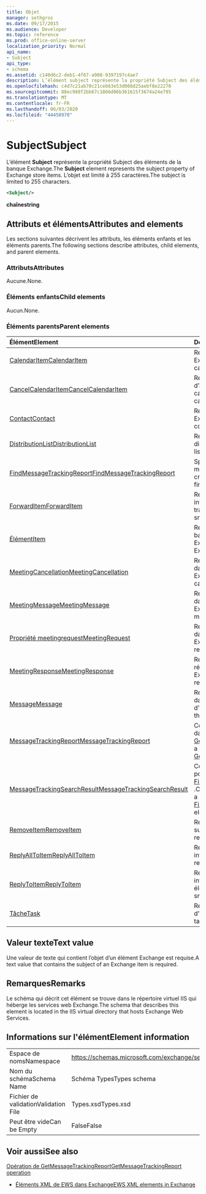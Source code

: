 ```yaml
---
title: Objet
manager: sethgros
ms.date: 09/17/2015
ms.audience: Developer
ms.topic: reference
ms.prod: office-online-server
localization_priority: Normal
api_name:
- Subject
api_type:
- schema
ms.assetid: c140d6c2-deb1-4f67-a908-9397197c4ae7
description: L’élément subject représente la propriété Subject des éléments de la banque Exchange. L’objet est limité à 255 caractères.
ms.openlocfilehash: c4d7c21ab70c21ceb63e53d008d25aebf8e22270
ms.sourcegitcommit: 88ec988f2bb67c1866d06b361615f3674a24e795
ms.translationtype: MT
ms.contentlocale: fr-FR
ms.lasthandoff: 06/03/2020
ms.locfileid: "44458970"
---
```

# <a name="subject"></a><span data-ttu-id="327e5-104">Subject</span><span class="sxs-lookup"><span data-stu-id="327e5-104">Subject</span></span>

<span data-ttu-id="327e5-105">L’élément **Subject** représente la propriété Subject des éléments de la banque Exchange.</span><span class="sxs-lookup"><span data-stu-id="327e5-105">The **Subject** element represents the subject property of Exchange store items.</span></span> <span data-ttu-id="327e5-106">L’objet est limité à 255 caractères.</span><span class="sxs-lookup"><span data-stu-id="327e5-106">The subject is limited to 255 characters.</span></span> 
  
```XML
<Subject/>
```

 <span data-ttu-id="327e5-107">**chaîne**</span><span class="sxs-lookup"><span data-stu-id="327e5-107">**string**</span></span>
## <a name="attributes-and-elements"></a><span data-ttu-id="327e5-108">Attributs et éléments</span><span class="sxs-lookup"><span data-stu-id="327e5-108">Attributes and elements</span></span>

<span data-ttu-id="327e5-109">Les sections suivantes décrivent les attributs, les éléments enfants et les éléments parents.</span><span class="sxs-lookup"><span data-stu-id="327e5-109">The following sections describe attributes, child elements, and parent elements.</span></span>
  
### <a name="attributes"></a><span data-ttu-id="327e5-110">Attributs</span><span class="sxs-lookup"><span data-stu-id="327e5-110">Attributes</span></span>

<span data-ttu-id="327e5-111">Aucune.</span><span class="sxs-lookup"><span data-stu-id="327e5-111">None.</span></span>
  
### <a name="child-elements"></a><span data-ttu-id="327e5-112">Éléments enfants</span><span class="sxs-lookup"><span data-stu-id="327e5-112">Child elements</span></span>

<span data-ttu-id="327e5-113">Aucun.</span><span class="sxs-lookup"><span data-stu-id="327e5-113">None.</span></span>
  
### <a name="parent-elements"></a><span data-ttu-id="327e5-114">Éléments parents</span><span class="sxs-lookup"><span data-stu-id="327e5-114">Parent elements</span></span>

|<span data-ttu-id="327e5-115">**Élément**</span><span class="sxs-lookup"><span data-stu-id="327e5-115">**Element**</span></span>|<span data-ttu-id="327e5-116">**Description**</span><span class="sxs-lookup"><span data-stu-id="327e5-116">**Description**</span></span>|
|:-----|:-----|
|[<span data-ttu-id="327e5-117">CalendarItem</span><span class="sxs-lookup"><span data-stu-id="327e5-117">CalendarItem</span></span>](calendaritem.md) <br/> |<span data-ttu-id="327e5-118">Représente un élément de calendrier Exchange.</span><span class="sxs-lookup"><span data-stu-id="327e5-118">Represents an Exchange calendar item.</span></span>  <br/> |
|[<span data-ttu-id="327e5-119">CancelCalendarItem</span><span class="sxs-lookup"><span data-stu-id="327e5-119">CancelCalendarItem</span></span>](cancelcalendaritem.md) <br/> |<span data-ttu-id="327e5-120">Représente un objet de réponse d’annulation d’élément de calendrier.</span><span class="sxs-lookup"><span data-stu-id="327e5-120">Represents a cancel calendar item response object.</span></span>  <br/> |
|[<span data-ttu-id="327e5-121">Contact</span><span class="sxs-lookup"><span data-stu-id="327e5-121">Contact</span></span>](contact.md) <br/> |<span data-ttu-id="327e5-122">Représente un élément de contact Exchange.</span><span class="sxs-lookup"><span data-stu-id="327e5-122">Represents an Exchange contact item.</span></span>  <br/> |
|[<span data-ttu-id="327e5-123">DistributionList</span><span class="sxs-lookup"><span data-stu-id="327e5-123">DistributionList</span></span>](distributionlist.md) <br/> |<span data-ttu-id="327e5-124">Représente une liste de distribution.</span><span class="sxs-lookup"><span data-stu-id="327e5-124">Represents a distribution list.</span></span>  <br/> |
|[<span data-ttu-id="327e5-125">FindMessageTrackingReport</span><span class="sxs-lookup"><span data-stu-id="327e5-125">FindMessageTrackingReport</span></span>](findmessagetrackingreport.md) <br/> |<span data-ttu-id="327e5-126">Spécifie les critères pour les types de messages à rechercher.</span><span class="sxs-lookup"><span data-stu-id="327e5-126">Specifies criteria for the types of messages to find.</span></span>  <br/> |
|[<span data-ttu-id="327e5-127">ForwardItem</span><span class="sxs-lookup"><span data-stu-id="327e5-127">ForwardItem</span></span>](forwarditem.md) <br/> |<span data-ttu-id="327e5-128">Représente un objet de réponse intelligente d’élément de transfert.</span><span class="sxs-lookup"><span data-stu-id="327e5-128">Represents a forward item smart response object.</span></span>  <br/> |
|[<span data-ttu-id="327e5-129">Élément</span><span class="sxs-lookup"><span data-stu-id="327e5-129">Item</span></span>](item.md) <br/> |<span data-ttu-id="327e5-130">Représente un élément dans la banque d'informations Exchange.</span><span class="sxs-lookup"><span data-stu-id="327e5-130">Represents an item in the Exchange store.</span></span>  <br/> |
|[<span data-ttu-id="327e5-131">MeetingCancellation</span><span class="sxs-lookup"><span data-stu-id="327e5-131">MeetingCancellation</span></span>](meetingcancellation.md) <br/> |<span data-ttu-id="327e5-132">Représente une annulation de réunion dans la banque d'informations Exchange.</span><span class="sxs-lookup"><span data-stu-id="327e5-132">Represents a meeting cancellation in the Exchange store.</span></span>  <br/> |
|[<span data-ttu-id="327e5-133">MeetingMessage</span><span class="sxs-lookup"><span data-stu-id="327e5-133">MeetingMessage</span></span>](meetingmessage.md) <br/> |<span data-ttu-id="327e5-134">Représente un message de réunion dans la Banque d’aide Exchange.</span><span class="sxs-lookup"><span data-stu-id="327e5-134">Represents a meeting message in the Exchange store.</span></span>  <br/> |
|[<span data-ttu-id="327e5-135">Propriété meetingrequest</span><span class="sxs-lookup"><span data-stu-id="327e5-135">MeetingRequest</span></span>](meetingrequest.md) <br/> |<span data-ttu-id="327e5-136">Représente une demande de réunion dans la banque d'informations Exchange.</span><span class="sxs-lookup"><span data-stu-id="327e5-136">Represents a meeting request in the Exchange store.</span></span>  <br/> |
|[<span data-ttu-id="327e5-137">MeetingResponse</span><span class="sxs-lookup"><span data-stu-id="327e5-137">MeetingResponse</span></span>](meetingresponse.md) <br/> |<span data-ttu-id="327e5-138">Représente une réponse à une réunion dans la banque d'informations Exchange.</span><span class="sxs-lookup"><span data-stu-id="327e5-138">Represents a meeting response in the Exchange store.</span></span>  <br/> |
|[<span data-ttu-id="327e5-139">Message</span><span class="sxs-lookup"><span data-stu-id="327e5-139">Message</span></span>](message-ex15websvcsotherref.md) <br/> |<span data-ttu-id="327e5-140">Représente un message électronique dans la Banque d’Exchange.</span><span class="sxs-lookup"><span data-stu-id="327e5-140">Represents an e-mail in the Exchange store.</span></span>  <br/> |
|[<span data-ttu-id="327e5-141">MessageTrackingReport</span><span class="sxs-lookup"><span data-stu-id="327e5-141">MessageTrackingReport</span></span>](messagetrackingreport.md) <br/> |<span data-ttu-id="327e5-142">Contient un seul message renvoyé dans un [Opération de GetMessageTrackingReport](getmessagetrackingreport-operation.md).</span><span class="sxs-lookup"><span data-stu-id="327e5-142">Contains a single message that is returned in a [GetMessageTrackingReport operation](getmessagetrackingreport-operation.md).</span></span>  <br/> |
|[<span data-ttu-id="327e5-143">MessageTrackingSearchResult</span><span class="sxs-lookup"><span data-stu-id="327e5-143">MessageTrackingSearchResult</span></span>](messagetrackingsearchresult.md) <br/> |<span data-ttu-id="327e5-144">Contient un seul résultat de message pour un élément [FindMessageTrackingReportResponse](findmessagetrackingreportresponse.md) .</span><span class="sxs-lookup"><span data-stu-id="327e5-144">Contains a single message result for a [FindMessageTrackingReportResponse](findmessagetrackingreportresponse.md) element.</span></span>  <br/> |
|[<span data-ttu-id="327e5-145">RemoveItem</span><span class="sxs-lookup"><span data-stu-id="327e5-145">RemoveItem</span></span>](removeitem.md) <br/> |<span data-ttu-id="327e5-146">Représente un objet de réponse de suppression d’élément.</span><span class="sxs-lookup"><span data-stu-id="327e5-146">Represents a remove item response object.</span></span>  <br/> |
|[<span data-ttu-id="327e5-147">ReplyAllToItem</span><span class="sxs-lookup"><span data-stu-id="327e5-147">ReplyAllToItem</span></span>](replyalltoitem.md) <br/> |<span data-ttu-id="327e5-148">Représente un objet Response intelligent reply-to-all.</span><span class="sxs-lookup"><span data-stu-id="327e5-148">Represents a reply-to-all smart response object.</span></span>  <br/> |
|[<span data-ttu-id="327e5-149">ReplyToItem</span><span class="sxs-lookup"><span data-stu-id="327e5-149">ReplyToItem</span></span>](replytoitem.md) <br/> |<span data-ttu-id="327e5-150">Représente un objet de réponse intelligente réponse à un élément.</span><span class="sxs-lookup"><span data-stu-id="327e5-150">Represents a reply-to-item smart response object.</span></span>  <br/> |
|[<span data-ttu-id="327e5-151">Tâche</span><span class="sxs-lookup"><span data-stu-id="327e5-151">Task</span></span>](task.md) <br/> |<span data-ttu-id="327e5-152">Représente une tâche dans la banque d'informations Exchange.</span><span class="sxs-lookup"><span data-stu-id="327e5-152">Represents a task in the Exchange store.</span></span>  <br/> |
   
## <a name="text-value"></a><span data-ttu-id="327e5-153">Valeur texte</span><span class="sxs-lookup"><span data-stu-id="327e5-153">Text value</span></span>

<span data-ttu-id="327e5-154">Une valeur de texte qui contient l’objet d’un élément Exchange est requise.</span><span class="sxs-lookup"><span data-stu-id="327e5-154">A text value that contains the subject of an Exchange item is required.</span></span>
  
## <a name="remarks"></a><span data-ttu-id="327e5-155">Remarques</span><span class="sxs-lookup"><span data-stu-id="327e5-155">Remarks</span></span>

<span data-ttu-id="327e5-156">Le schéma qui décrit cet élément se trouve dans le répertoire virtuel IIS qui héberge les services web Exchange.</span><span class="sxs-lookup"><span data-stu-id="327e5-156">The schema that describes this element is located in the IIS virtual directory that hosts Exchange Web Services.</span></span>
  
## <a name="element-information"></a><span data-ttu-id="327e5-157">Informations sur l'élément</span><span class="sxs-lookup"><span data-stu-id="327e5-157">Element information</span></span>

|||
|:-----|:-----|
|<span data-ttu-id="327e5-158">Espace de noms</span><span class="sxs-lookup"><span data-stu-id="327e5-158">Namespace</span></span>  <br/> |https://schemas.microsoft.com/exchange/services/2006/types  <br/> |
|<span data-ttu-id="327e5-159">Nom du schéma</span><span class="sxs-lookup"><span data-stu-id="327e5-159">Schema Name</span></span>  <br/> |<span data-ttu-id="327e5-160">Schéma Types</span><span class="sxs-lookup"><span data-stu-id="327e5-160">Types schema</span></span>  <br/> |
|<span data-ttu-id="327e5-161">Fichier de validation</span><span class="sxs-lookup"><span data-stu-id="327e5-161">Validation File</span></span>  <br/> |<span data-ttu-id="327e5-162">Types.xsd</span><span class="sxs-lookup"><span data-stu-id="327e5-162">Types.xsd</span></span>  <br/> |
|<span data-ttu-id="327e5-163">Peut être vide</span><span class="sxs-lookup"><span data-stu-id="327e5-163">Can be Empty</span></span>  <br/> |<span data-ttu-id="327e5-164">False</span><span class="sxs-lookup"><span data-stu-id="327e5-164">False</span></span>  <br/> |
   
## <a name="see-also"></a><span data-ttu-id="327e5-165">Voir aussi</span><span class="sxs-lookup"><span data-stu-id="327e5-165">See also</span></span>



[<span data-ttu-id="327e5-166">Opération de GetMessageTrackingReport</span><span class="sxs-lookup"><span data-stu-id="327e5-166">GetMessageTrackingReport operation</span></span>](getmessagetrackingreport-operation.md)


- [<span data-ttu-id="327e5-167">Éléments XML de EWS dans Exchange</span><span class="sxs-lookup"><span data-stu-id="327e5-167">EWS XML elements in Exchange</span></span>](ews-xml-elements-in-exchange.md)

